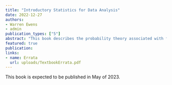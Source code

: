 ```yaml
---
title: "Introductory Statistics for Data Analysis"
date: 2022-12-27
authors: 
- Warren Ewens
- admin
publication_types: ["5"]
abstract: "This book describes the probability theory associated with frequently used statistical procedures and the relation between probability theory and statistical inference. The first third of the book is dedicated to probability theory including topics relating to events, random variables, and the Central Limit Theorem. Statistical topics then include parameter estimation with confidence intervals, hypothesis testing, chi-square tests, t tests, and several non-parametric tests. Flow charts are frequently used to facilitate an understanding of the material considered. The examples and problems in the book all concern simple data sets which can be analyzed with a simple calculator; however, the R code required to complete many examples and problems is provided as well for those that are interested."
featured: true
publication: 
links: 
- name: Errata
  url: uploads/TextbookErrata.pdf
---
```


This book is expected to be published in May of 2023.
